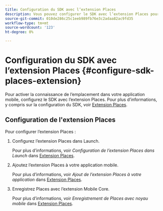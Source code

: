 ```yaml
---
title: Configuration du SDK avec l’extension Places
description: Vous pouvez configurer le SDK avec l’extension Places pour activer la connaissance de l’emplacement dans votre application mobile.
source-git-commit: 010de286c25c1eeb989fb76e3c2adaa82ac9fd35
workflow-type: tm+mt
source-wordcount: '123'
ht-degree: 0%

---
```



# Configuration du SDK avec l’extension Places {#configure-sdk-places-extension}

Pour activer la connaissance de l’emplacement dans votre application mobile, configurez le SDK avec l’extension Places. Pour plus d’informations, y compris sur la configuration du SDK, voir [Extension Places](/help/places-ext-aep-sdks/places-extension/places-extension.md).

## Configuration de l&#39;extension Places

Pour configurer l’extension Places :

1. Configurez l’extension Places dans Launch.

   Pour plus d’informations, voir *Configuration de l’extension Places dans Launch* dans [Extension Places](/help/places-ext-aep-sdks/places-extension/places-extension.md).

1. Ajoutez l’extension Places à votre application mobile.

   Pour plus d’informations, voir *Ajout de l’extension Places à votre application* dans [Extension Places](/help/places-ext-aep-sdks/places-extension/places-extension.md).

1. Enregistrez Places avec l’extension Mobile Core.

   Pour plus d’informations, voir *Enregistrement de Places avec noyau mobile* dans [Extension Places](/help/places-ext-aep-sdks/places-extension/places-extension.md).
